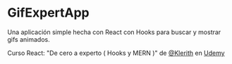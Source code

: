 # GifExpertApp
Una aplicación simple hecha con React con Hooks para buscar y mostrar gifs animados.

Curso React: "De cero a experto ( Hooks y MERN )" de [@Klerith](https://github.com/Klerith) en [Udemy](https://www.udemy.com/course/react-cero-experto/)
